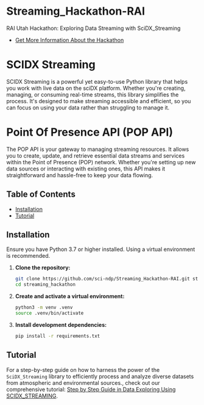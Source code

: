 # Streaming_Hackathon-RAI

RAI Utah Hackathon: Exploring Data Streaming with SciDX_Streaming

- [Get More Information About the Hackathon](https://rai.utah.edu/hackathon/)

# SCIDX Streaming

SCIDX Streaming is a powerful yet easy-to-use Python library that helps you work with live data on the sciDX platform. Whether you're creating, managing, or consuming real-time streams, this library simplifies the process. It's designed to make streaming accessible and efficient, so you can focus on using your data rather than struggling to manage it.

# Point Of Presence API (POP API)

The POP API is your gateway to managing streaming resources. It allows you to create, update, and retrieve essential data streams and services within the Point of Presence (POP) network. Whether you're setting up new data sources or interacting with existing ones, this API makes it straightforward and hassle-free to keep your data flowing.


## Table of Contents

- [Installation](https://github.com/sci-ndp/Streaming_Hackathon-RAI/blob/main/README.md#installation)
- [Tutorial](https://github.com/sci-ndp/Streaming_Hackathon-RAI/blob/main/README.md#tutorial)


## Installation

Ensure you have Python 3.7 or higher installed. Using a virtual environment is recommended.

1. **Clone the repository:**

   ```bash
   git clone https://github.com/sci-ndp/Streaming_Hackathon-RAI.git streaming_hackathon
   cd streaming_hackathon
   ```
2. **Create and activate a virtual environment:**

   ```bash
   python3 -m venv .venv
   source .venv/bin/activate
   ```

4. **Install development dependencies:**

   ```bash
   pip install -r requirements.txt
   ```

## Tutorial

For a step-by-step guide on how to harness the power of the `SciDX_Streaming` library to efficiently process and analyze diverse datasets from atmospheric and environmental sources., check out our comprehensive tutorial: [Step by Step Guide in Data Exploring Using SCIDX_STREAMING](https://github.com/sci-ndp/Streaming_Hackathon-RAI/blob/main/simulating_data_stream_from_csv.ipynb).